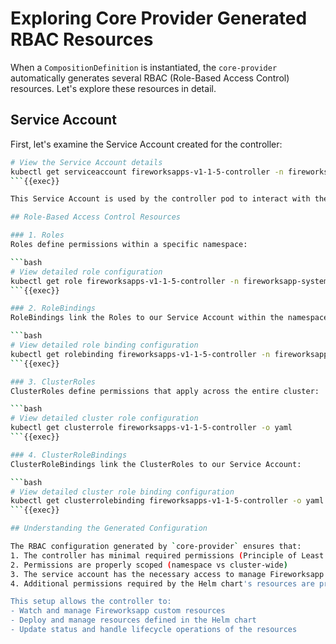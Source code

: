 # Exploring Core Provider Generated RBAC Resources

When a `CompositionDefinition` is instantiated, the `core-provider` automatically generates several RBAC (Role-Based Access Control) resources. Let's explore these resources in detail.

## Service Account

First, let's examine the Service Account created for the controller:

```bash
# View the Service Account details
kubectl get serviceaccount fireworksapps-v1-1-5-controller -n fireworksapp-system -o yaml
```{{exec}}

This Service Account is used by the controller pod to interact with the Kubernetes API.

## Role-Based Access Control Resources

### 1. Roles
Roles define permissions within a specific namespace:

```bash
# View detailed role configuration
kubectl get role fireworksapps-v1-1-5-controller -n fireworksapp-system -o yaml
```{{exec}}

### 2. RoleBindings
RoleBindings link the Roles to our Service Account within the namespace:

```bash
# View detailed role binding configuration
kubectl get rolebinding fireworksapps-v1-1-5-controller -n fireworksapp-system -o yaml
```{{exec}}

### 3. ClusterRoles
ClusterRoles define permissions that apply across the entire cluster:

```bash
# View detailed cluster role configuration
kubectl get clusterrole fireworksapps-v1-1-5-controller -o yaml
```{{exec}}

### 4. ClusterRoleBindings
ClusterRoleBindings link the ClusterRoles to our Service Account:

```bash
# View detailed cluster role binding configuration
kubectl get clusterrolebinding fireworksapps-v1-1-5-controller -o yaml
```{{exec}}

## Understanding the Generated Configuration

The RBAC configuration generated by `core-provider` ensures that:
1. The controller has minimal required permissions (Principle of Least Privilege)
2. Permissions are properly scoped (namespace vs cluster-wide)
3. The service account has the necessary access to manage Fireworksapp resources
4. Additional permissions required by the Helm chart's resources are properly configured

This setup allows the controller to:
- Watch and manage Fireworksapp custom resources
- Deploy and manage resources defined in the Helm chart
- Update status and handle lifecycle operations of the resources